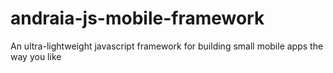 andraia-js-mobile-framework
===========================

An ultra-lightweight javascript framework for building small mobile apps the way you like
